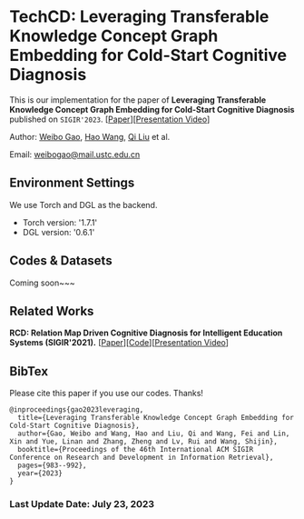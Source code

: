# TechCD: Leveraging Transferable Knowledge Concept Graph Embedding for Cold-Start Cognitive Diagnosis
This is our implementation for the paper of **Leveraging Transferable Knowledge Concept Graph Embedding for Cold-Start Cognitive Diagnosis** published on `SIGIR'2023`. [[Paper](https://dl.acm.org/doi/10.1145/3539618.3591774)][[Presentation Video](https://dl.acm.org/action/downloadSupplement?doi=10.1145%2F3539618.3591774&file=SIGIR23-fp1870.mp4)]

Author: [Weibo Gao](https://scholar.google.com/citations?user=k19RS74AAAAJ&hl=zh-CN), [Hao Wang](http://staff.ustc.edu.cn/~wanghao3), [Qi Liu](http://staff.ustc.edu.cn/~qiliuql) et al.

Email: weibogao@mail.ustc.edu.cn

## Environment Settings
We use Torch and DGL as the backend. 
- Torch version:  '1.7.1'
- DGL version: '0.6.1'

## Codes & Datasets
Coming soon~~~

## Related Works
**RCD: Relation Map Driven Cognitive Diagnosis for Intelligent Education Systems (SIGIR'2021).** [[Paper](https://dl.acm.org/doi/abs/10.1145/3404835.3462932)][[Code](https://github.com/bigdata-ustc/RCD/)][[Presentation Video](https://dl.acm.org/action/downloadSupplement?doi=10.1145%2F3404835.3462932&file=RCD.mp4)]

## BibTex
Please cite this paper if you use our codes. Thanks!
```
@inproceedings{gao2023leveraging,
  title={Leveraging Transferable Knowledge Concept Graph Embedding for Cold-Start Cognitive Diagnosis},
  author={Gao, Weibo and Wang, Hao and Liu, Qi and Wang, Fei and Lin, Xin and Yue, Linan and Zhang, Zheng and Lv, Rui and Wang, Shijin},
  booktitle={Proceedings of the 46th International ACM SIGIR Conference on Research and Development in Information Retrieval},
  pages={983--992},
  year={2023}
}
```

### Last Update Date: July 23, 2023

